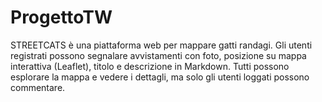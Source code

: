 # ProgettoTW
STREETCATS è una piattaforma web per mappare gatti randagi. Gli utenti registrati possono segnalare avvistamenti con foto, posizione su mappa interattiva (Leaflet), titolo e descrizione in Markdown. Tutti possono esplorare la mappa e vedere i dettagli, ma solo gli utenti loggati possono commentare.
